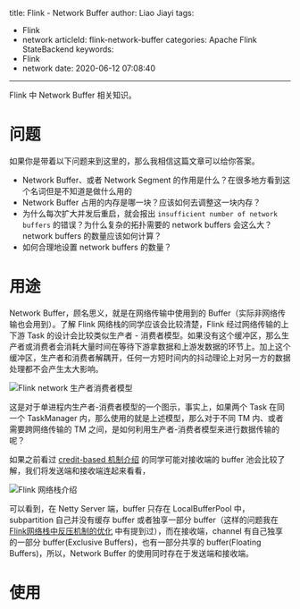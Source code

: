 title: Flink - Network Buffer
author: Liao Jiayi
tags:
  - Flink
  - network
articleId: flink-network-buffer
categories: Apache Flink StateBackend
keywords:
  - Flink
  - network
date: 2020-06-12 07:08:40
---
Flink 中 Network Buffer 相关知识。

# 问题

如果你是带着以下问题来到这里的，那么我相信这篇文章可以给你答案。

* Network Buffer、或者 Network Segment 的作用是什么？在很多地方看到这个名词但是不知道是做什么用的
* Network Buffer 占用的内存是哪一块？应该如何去调整这一块内存？
* 为什么每次扩大并发后重启，就会报出 `insufficient number of network buffers` 的错误？为什么复杂的拓扑需要的 network buffers 会这么大？network buffers 的数量应该如何计算？
* 如何合理地设置 network buffers 的数量？

# 用途

Network Buffer，顾名思义，就是在网络传输中使用到的 Buffer（实际非网络传输也会用到）。了解 Flink 网络栈的同学应该会比较清楚，Flink 经过网络传输的上下游 Task 的设计会比较类似生产者 - 消费者模型。如果没有这个缓冲区，那么生产者或消费者会消耗大量时间在等待下游拿数据和上游发数据的环节上。加上这个缓冲区，生产者和消费者解耦开，任何一方短时间内的抖动理论上对另一方的数据处理都不会产生太大影响。

![Flink network 生产者消费者模型](http://www.liaojiayi.com/assets/flink-network-buffer-p-c.png)

这是对于单进程内生产者-消费者模型的一个图示，事实上，如果两个 Task 在同一个 TaskManager 内，那么使用的就是上述模型，那么对于不同 TM 内、或者需要跨网络传输的 TM 之间，是如何利用生产者-消费者模型来进行数据传输的呢？

如果之前看过 [credit-based 机制介绍](https://flink.apache.org/2019/06/05/flink-network-stack.html) 的同学可能对接收端的 buffer 池会比较了解，我们将发送端和接收端连起来看看，

![Flink 网络栈介绍](http://www.liaojiayi.com/assets/flink-network-credit.png)

可以看到，在 Netty Server 端，buffer 只存在 LocalBufferPool 中，subpartition 自己并没有缓存 buffer 或者独享一部分 buffer（这样的问题我在 [Flink网络栈中反压机制的优化](http://www.liaojiayi.com/flink-network-stack-opt/) 中有提到过），而在接收端，channel 有自己独享的一部分 buffer(Exclusive Buffers)，也有一部分共享的 buffer(Floating Buffers)，所以，Network Buffer 的使用同时存在于发送端和接收端。





# 使用

